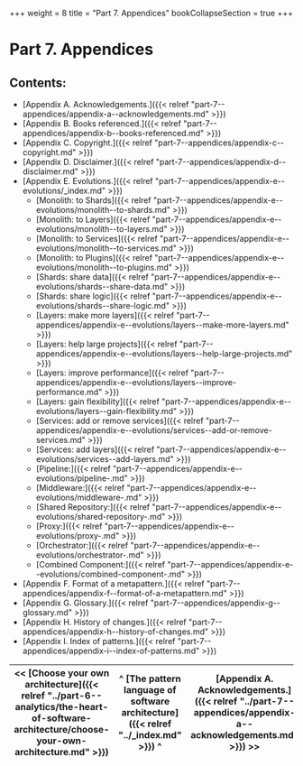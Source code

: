 +++
weight = 8
title = "Part 7. Appendices"
bookCollapseSection = true
+++

# Part 7\. Appendices

## Contents:

<nav>

- [Appendix A. Acknowledgements.]({{< relref "part-7--appendices/appendix-a--acknowledgements.md" >}})
- [Appendix B. Books referenced.]({{< relref "part-7--appendices/appendix-b--books-referenced.md" >}})
- [Appendix C. Copyright.]({{< relref "part-7--appendices/appendix-c--copyright.md" >}})
- [Appendix D. Disclaimer.]({{< relref "part-7--appendices/appendix-d--disclaimer.md" >}})
- [Appendix E. Evolutions.]({{< relref "part-7--appendices/appendix-e--evolutions/_index.md" >}})
  - [Monolith: to Shards]({{< relref "part-7--appendices/appendix-e--evolutions/monolith--to-shards.md" >}})
  - [Monolith: to Layers]({{< relref "part-7--appendices/appendix-e--evolutions/monolith--to-layers.md" >}})
  - [Monolith: to Services]({{< relref "part-7--appendices/appendix-e--evolutions/monolith--to-services.md" >}})
  - [Monolith: to Plugins]({{< relref "part-7--appendices/appendix-e--evolutions/monolith--to-plugins.md" >}})
  - [Shards: share data]({{< relref "part-7--appendices/appendix-e--evolutions/shards--share-data.md" >}})
  - [Shards: share logic]({{< relref "part-7--appendices/appendix-e--evolutions/shards--share-logic.md" >}})
  - [Layers: make more layers]({{< relref "part-7--appendices/appendix-e--evolutions/layers--make-more-layers.md" >}})
  - [Layers: help large projects]({{< relref "part-7--appendices/appendix-e--evolutions/layers--help-large-projects.md" >}})
  - [Layers: improve performance]({{< relref "part-7--appendices/appendix-e--evolutions/layers--improve-performance.md" >}})
  - [Layers: gain flexibility]({{< relref "part-7--appendices/appendix-e--evolutions/layers--gain-flexibility.md" >}})
  - [Services: add or remove services]({{< relref "part-7--appendices/appendix-e--evolutions/services--add-or-remove-services.md" >}})
  - [Services: add layers]({{< relref "part-7--appendices/appendix-e--evolutions/services--add-layers.md" >}})
  - [Pipeline:]({{< relref "part-7--appendices/appendix-e--evolutions/pipeline-.md" >}})
  - [Middleware:]({{< relref "part-7--appendices/appendix-e--evolutions/middleware-.md" >}})
  - [Shared Repository:]({{< relref "part-7--appendices/appendix-e--evolutions/shared-repository-.md" >}})
  - [Proxy:]({{< relref "part-7--appendices/appendix-e--evolutions/proxy-.md" >}})
  - [Orchestrator:]({{< relref "part-7--appendices/appendix-e--evolutions/orchestrator-.md" >}})
  - [Combined Component:]({{< relref "part-7--appendices/appendix-e--evolutions/combined-component-.md" >}})
- [Appendix F. Format of a metapattern.]({{< relref "part-7--appendices/appendix-f--format-of-a-metapattern.md" >}})
- [Appendix G. Glossary.]({{< relref "part-7--appendices/appendix-g--glossary.md" >}})
- [Appendix H. History of changes.]({{< relref "part-7--appendices/appendix-h--history-of-changes.md" >}})
- [Appendix I. Index of patterns.]({{< relref "part-7--appendices/appendix-i--index-of-patterns.md" >}})

</nav>



<nav>

| \<\< [Choose your own architecture]({{< relref "../part-6--analytics/the-heart-of-software-architecture/choose-your-own-architecture.md" >}}) | ^ [The pattern language of software architecture]({{< relref "../_index.md" >}}) ^ | [Appendix A\. Acknowledgements\.]({{< relref "../part-7--appendices/appendix-a--acknowledgements.md" >}}) \>\> |
| --- | --- | --- |

</nav>



